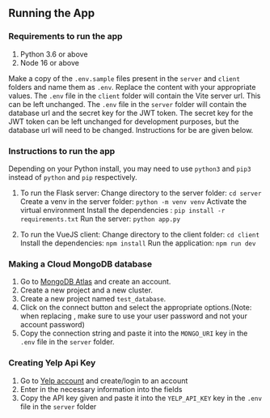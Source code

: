 ## Running the App

### Requirements to run the app
1. Python 3.6 or above
2. Node 16 or above

Make a copy of the `.env.sample` files present in the `server` and `client` folders and name them as `.env`.
Replace the content with your appropriate values.
The `.env` file in the `client` folder will contain the Vite server url. This can be left unchanged.
The `.env` file in the `server` folder will contain the database url and the secret key for the JWT token. The secret key for the JWT token can be left unchanged for development purposes, but the database url will need to be changed. Instructions for be are given below.


### Instructions to run the app
Depending on your Python install, you may need to use `python3` and `pip3` instead of `python` and `pip` respectively.

1. To run the Flask server: 
    Change directory to the server folder: `cd server`
    Create a venv in the server folder: `python -m venv venv`
    Activate the virtual environment
    Install the dependencies : `pip install -r requirements.txt`
    Run the server: `python app.py`

2. To run the VueJS client: 
    Change directory to the client folder: `cd client`
    Install the dependencies: `npm install`
    Run the application: `npm run dev`


### Making a Cloud MongoDB database
1. Go to [MongoDB Atlas](https://www.mongodb.com/cloud/atlas) and create an account.
2. Create a new project and a new cluster.
3. Create a new project named `test_database`.
4. Click on the connect button and select the appropriate options.(Note: when replacing <password>, make sure to use your user password and not your account password)
5. Copy the connection string and paste it into the `MONGO_URI` key in the `.env` file in the `server` folder.

### Creating Yelp Api Key
1. Go to [Yelp account](https://www.yelp.com/developers/v3/manage_app) and create/login to an account
2. Enter in the necessary information into the fields
3. Copy the API key given and paste it into the `YELP_API_KEY` key in the `.env` file in the `server` folder